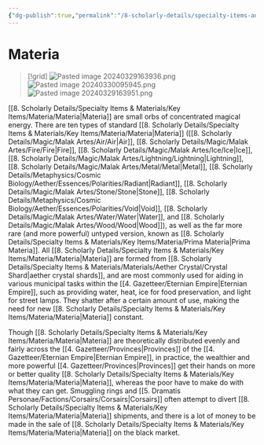 ```yaml
---
{"dg-publish":true,"permalink":"/8-scholarly-details/specialty-items-and-materials/key-items/materia/materia/","noteIcon":""}
---
```


# Materia 

>[!grid]
>![Pasted image 20240329163936.png](/img/user/x.%20Assets/Attachments/Pasted%20image%2020240329163936.png)
>![Pasted image 20240330095945.png](/img/user/x.%20Assets/Attachments/Pasted%20image%2020240330095945.png)
>![Pasted image 20240329163951.png](/img/user/x.%20Assets/Attachments/Pasted%20image%2020240329163951.png)

[[8. Scholarly Details/Specialty Items & Materials/Key Items/Materia/Materia\|Materia]] are small orbs of concentrated magical energy. There are ten types of standard [[8. Scholarly Details/Specialty Items & Materials/Key Items/Materia/Materia\|Materia]] ([[8. Scholarly Details/Magic/Malak Artes/Air/Air\|Air]], [[8. Scholarly Details/Magic/Malak Artes/Fire/Fire\|Fire]], [[8. Scholarly Details/Magic/Malak Artes/Ice/Ice\|Ice]], [[8. Scholarly Details/Magic/Malak Artes/Lightning/Lightning\|Lightning]], [[8. Scholarly Details/Magic/Malak Artes/Metal/Metal\|Metal]], [[8. Scholarly Details/Metaphysics/Cosmic Biology/Aether/Essences/Polarities/Radiant\|Radiant]], [[8. Scholarly Details/Magic/Malak Artes/Stone/Stone\|Stone]], [[8. Scholarly Details/Metaphysics/Cosmic Biology/Aether/Essences/Polarities/Void\|Void]], [[8. Scholarly Details/Magic/Malak Artes/Water/Water\|Water]], and [[8. Scholarly Details/Magic/Malak Artes/Wood/Wood\|Wood]]), as well as the far more rare (and more powerful) untyped version, known as [[8. Scholarly Details/Specialty Items & Materials/Key Items/Materia/Prima Materia\|Prima Materia]]. All [[8. Scholarly Details/Specialty Items & Materials/Key Items/Materia/Materia\|Materia]] are formed from [[8. Scholarly Details/Specialty Items & Materials/Materials/Aether Crystal/Crystal Shard\|aether crystal shards]], and are most commonly used for aiding in various municipal tasks within the [[4. Gazetteer/Eternian Empire\|Eternian Empire]], such as providing water, heat, ice for food preservation, and light for street lamps. They shatter after a certain amount of use, making the need for new [[8. Scholarly Details/Specialty Items & Materials/Key Items/Materia/Materia\|Materia]] constant. 

Though [[8. Scholarly Details/Specialty Items & Materials/Key Items/Materia/Materia\|Materia]] are theoretically distributed evenly and fairly across the [[4. Gazetteer/Provinces\|Provinces]] of the [[4. Gazetteer/Eternian Empire\|Eternian Empire]], in practice, the wealthier and more powerful [[4. Gazetteer/Provinces\|Provinces]] get their hands on more or better quality [[8. Scholarly Details/Specialty Items & Materials/Key Items/Materia/Materia\|Materia]], whereas the poor have to make do with what they can get. Smuggling rings and [[5. Dramatis Personae/Factions/Corsairs/Corsairs\|Corsairs]] often attempt to divert [[8. Scholarly Details/Specialty Items & Materials/Key Items/Materia/Materia\|Materia]] shipments, and there is a lot of money to be made in the sale of [[8. Scholarly Details/Specialty Items & Materials/Key Items/Materia/Materia\|Materia]] on the black market. 